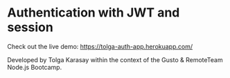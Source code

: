 # Authentication with JWT and session

Check out the live demo: https://tolga-auth-app.herokuapp.com/

Developed by Tolga Karasay within the context of the Gusto & RemoteTeam Node.js Bootcamp.
